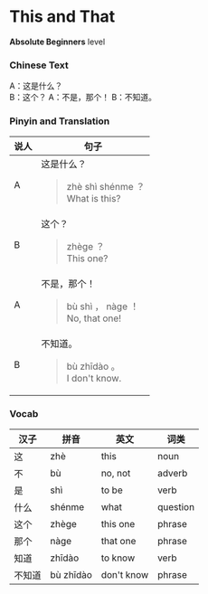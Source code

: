 # This and That
**Absolute Beginners** level
### Chinese Text
A：这是什么？<br />B：这个？
A：不是，那个！
B：不知道。

### Pinyin and Translation
|说人|句子|
|----|----|
|A|这是什么？<blockquote>zhè shì shénme ？<br />What is this?</blockquote>|
|B|这个？<blockquote>zhège ？<br />This one?</blockquote>|
|A|不是，那个！<blockquote>bù shì ， nàge ！<br />No, that one!</blockquote>|
|B|不知道。<blockquote>bù zhīdào 。<br />I don't know.</blockquote>|
### Vocab
|汉子|拼音|英文|词类|
|----|----|----|----|
|这|zhè|this|noun|
|不|bù|no, not|adverb|
|是|shì|to be|verb|
|什么|shénme|what|question|
|这个|zhège|this one|phrase|
|那个|nàge|that one|phrase|
|知道|zhīdào|to know|verb|
|不知道|bù zhīdào|don't know|phrase|